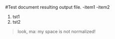 #Test document
resulting output file.
-item1
-item2
1. tst1
2. tst2
>look, ma:
> my space is not normalized!
